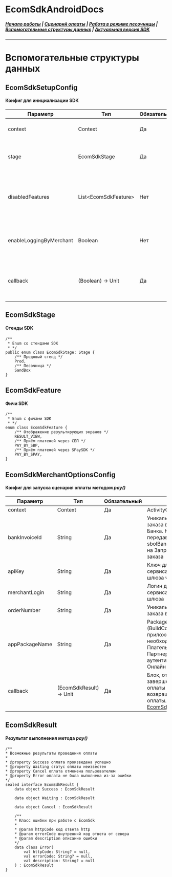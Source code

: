 # EcomSdkAndroidDocs

##### [Начало работы](https://sdkpay.github.io/EcomSdkAndroidDocs/start) | [Сценарий оплаты](https://sdkpay.github.io/EcomSdkAndroidDocs/payment_script) | [Работа в режиме песочницы](https://sdkpay.github.io/EcomSdkAndroidDocs/sandbox_mode) | [Вспомогательные структуры данных](https://sdkpay.github.io/EcomSdkAndroidDocs/data_structures) | [Актуальная версия SDK](https://sdkpay.github.io/EcomSdkAndroidDocs/version)
---
# Вспомогательные структуры данных

## EcomSdkSetupConfig
#### Конфиг для инициализации SDK
|Параметр|Тип|Обязательный|Описание|
|---|---|---|---|
|context|Context|Да|Context или ApplicationContext приложения|
|stage|EcomSdkStage|Да|Список стендов для работы с EcomSdk.<br>Структура [EcomSdkStage](https://github.com/sdkpay/EcomSdkAndroidDocs/edit/main/data_structures.md#ecomsdkstage)|
|disabledFeatures|List\<EcomSdkFeature\>|Нет|Список выключенных features. Дефолтное значение listOf().<br>Структура [EcomSdkFeature](https://github.com/sdkpay/EcomSdkAndroidDocs/edit/main/data_structures.md#ecomsdkfeature)|
|enableLoggingByMerchant|Boolean|Нет|Флаг включенного логирования для партнера. Дефолтное значение true|
|callback|(Boolean) -> Unit|Да|Блок, отрабатыващий после настройки SDK. Корректное значение колбэка true|

## EcomSdkStage
#### Стенды SDK
```
/**
 * Enum со стендами SDK
 * */
public enum class EcomSdkStage: Stage {
    /** Продовый стенд */
    Prod,
    /** Песочница */
    SandBox
}
```

## EcomSdkFeature
#### Фичи SDK
```
/**
 * Enum с фичами SDK
 * */
enum class EcomSdkFeature {
    /** Отображение результирующих экранов */
    RESULT_VIEW,
    /** Приём платежей через СБП */
    PAY_BY_SBP,
    /** Приём платежей через SPaySDK */
    PAY_BY_SPAY,
}
```

## EcomSdkMerchantOptionsConfig
#### Конфиг для запуска сценария оплаты методом *pay()*
|Параметр|Тип|Обязательный|Описание|
|---|---|---|---|
|context|Context|Да|ActivityContext приложения|
|bankInvoiceId|String|Да|Уникальный идентификатор заказа в Платежном шлюзе Банка. Необходимо передавать значение sbolBankInvoiceId из ответа на Запрос регистрации заказа|
|apiKey|String|Да|Ключ для работы с сервисами платежного шлюза через SDK|
|merchantLogin|String|Да|Логин для работы с сервисами платежного шлюза|
|orderNumber|String|Да|Уникальный идентификатор заказа в системе Партнера|
|appPackageName|String|Да|Package (BuildConfig.APPLICATION_ID) приложения, по которому необходимо вернуть Плательщика в приложение Партнера, после аутентификации в СберБанк Онлайн|
|callback|(EcomSdkResult) -> Unit|Да|Блок, отрабатыващий после завершения сценария оплаты Плательщиком, возвращающий результат оплаты.<br>[EcomSdkResult](https://github.com/sdkpay/EcomSdkAndroidDocs/edit/main/data_structures.md#ecomsdkresult)|

## EcomSdkResult
#### Результат выполнения метода *pay()*

```
/**
* Возможные результаты проведения оплаты
*
* @property Success оплата произведена успешно
* @property Waiting статус оплаты неизвестен
* @property Cancel оплата отменена пользователем
* @property Error оплата не была выполнена из-за ошибки
*/
sealed interface EcomSdkResult {
    data object Success : EcomSdkResult

    data object Waiting : EcomSdkResult

    data object Cancel : EcomSdkResult

    /**
    * Класс ошибки при работе с EcomSdk
    *
    * @param httpCode код ответа http
    * @param errorCode внутренний код ответа от севера
    * @param description описание ошибки
    */
    data class Error(
        val httpCode: String? = null,
        val errorCode: String? = null,
        val description: String? = null
    ) : EcomSdkResult
} 
```
